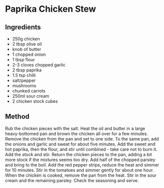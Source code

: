 # Paprika Chicken Stew

## Ingredients

 * 250g chicken
 * 2 tbsp olive oil
 * knob of butter
 * 1 chopped onion
 * 1 tbsp flour
 * 2-3 cloves chopped garlic
 * 2 tbsp paprika
 * 1.5 tsp chilli
 * salt/pepper
 * mushrooms
 * chunked carrots
 * 250ml sour cream
 * 2 chicken stock cubes

## Method

Rub the chicken pieces with the salt. Heat the oil and butter in a large heavy-bottomed pan and brown the chicken all over for a few minutes. Remove the chicken from the pan and set to one side.
To the same pan, add the onions and garlic and sweat for about five minutes. Add the sweet and hot paprika, then the flour, and stir until combined - take care not to burn it.
Add the stock and stir. Return the chicken pieces to the pan, adding a bit more stock if the mixtures seems too dry.
Add half of the chopped parsley and bring to the boil. Add the red pepper strips, reduce the heat and simmer for 10 minutes.
Stir in the tomatoes and simmer gently for about one hour.
When the chicken is cooked, remove the pan from the heat. Stir in the sour cream and the remaining parsley. Check the seasoning and serve.
